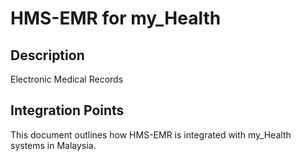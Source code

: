 # HMS-EMR for my_Health

## Description

Electronic Medical Records

## Integration Points

This document outlines how HMS-EMR is integrated with my_Health systems in Malaysia.
